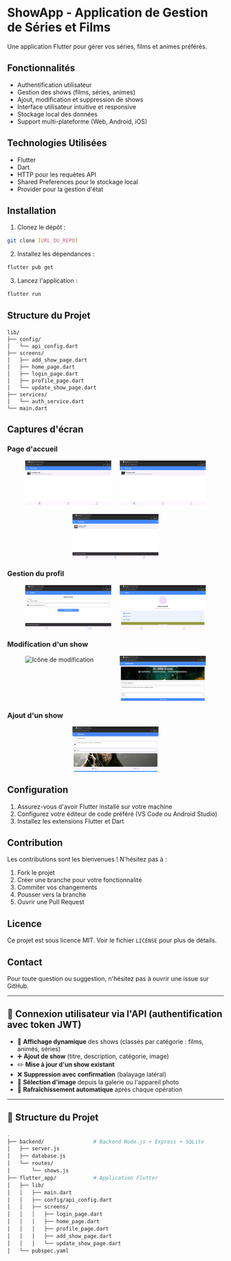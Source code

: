# ShowApp - Application de Gestion de Séries et Films

Une application Flutter pour gérer vos séries, films et animes préférés.

## Fonctionnalités

- Authentification utilisateur
- Gestion des shows (films, séries, animes)
- Ajout, modification et suppression de shows
- Interface utilisateur intuitive et responsive
- Stockage local des données
- Support multi-plateforme (Web, Android, iOS)

## Technologies Utilisées

- Flutter
- Dart
- HTTP pour les requêtes API
- Shared Preferences pour le stockage local
- Provider pour la gestion d'état

## Installation

1. Clonez le dépôt :
```bash
git clone [URL_DU_REPO]
```

2. Installez les dépendances :
```bash
flutter pub get
```

3. Lancez l'application :
```bash
flutter run
```

## Structure du Projet

```
lib/
├── config/
│   └── api_config.dart
├── screens/
│   ├── add_show_page.dart
│   ├── home_page.dart
│   ├── login_page.dart
│   ├── profile_page.dart
│   └── update_show_page.dart
├── services/
│   └── auth_service.dart
└── main.dart
```

## Captures d'écran

### Page d'accueil
<div style="display: flex; flex-wrap: wrap; gap: 20px; justify-content: center;">
  <img src="assets/screenshots/show_tv_show.png" alt="Liste des séries" width="200"/>
  <img src="assets/screenshots/show_movie.png" alt="Liste des films" width="200"/>
  <img src="assets/screenshots/show_anime.png" alt="Liste des animes" width="200"/>
</div>

### Gestion du profil
<div style="display: flex; flex-wrap: wrap; gap: 20px; justify-content: center;">
  <img src="assets/screenshots/edit_profile_1.png" alt="Page de profil" width="200"/>
  <img src="assets/screenshots/edit_profile_2.png" alt="Modification du profil" width="200"/>
</div>

### Modification d'un show
<div style="display: flex; flex-wrap: wrap; gap: 20px; justify-content: center;">
  <img src="assets/screenshots/edit_move_icon.png" alt="Icône de modification" width="200"/>
  <img src="assets/screenshots/edit_movie_page__update_page.png" alt="Page de modification" width="200"/>
</div>

### Ajout d'un show
<div style="display: flex; flex-wrap: wrap; gap: 20px; justify-content: center;">
  <img src="assets/screenshots/add_tv_show.png" alt="Page d'ajout de show" width="200"/>
</div>

## Configuration

1. Assurez-vous d'avoir Flutter installé sur votre machine
2. Configurez votre éditeur de code préféré (VS Code ou Android Studio)
3. Installez les extensions Flutter et Dart

## Contribution

Les contributions sont les bienvenues ! N'hésitez pas à :
1. Fork le projet
2. Créer une branche pour votre fonctionnalité
3. Commiter vos changements
4. Pousser vers la branche
5. Ouvrir une Pull Request

## Licence

Ce projet est sous licence MIT. Voir le fichier `LICENSE` pour plus de détails.

## Contact

Pour toute question ou suggestion, n'hésitez pas à ouvrir une issue sur GitHub.

---

## 🔐 **Connexion utilisateur** via l'API (authentification avec token JWT)
- 📄 **Affichage dynamique** des shows (classés par catégorie : films, animés, séries)
- ➕ **Ajout de show** (titre, description, catégorie, image)
- ✏️ **Mise à jour d'un show existant**
- ❌ **Suppression avec confirmation** (balayage latéral)
- 📸 **Sélection d'image** depuis la galerie ou l'appareil photo
- 🔄 **Rafraîchissement automatique** après chaque opération

---

## 🧱 Structure du Projet

```bash
.
├── backend/                # Backend Node.js + Express + SQLite
│   ├── server.js
│   ├── database.js
│   └── routes/
│       └── shows.js
├── flutter_app/            # Application Flutter
│   ├── lib/
│   │   ├── main.dart
│   │   ├── config/api_config.dart
│   │   ├── screens/
│   │   │   ├── login_page.dart
│   │   │   ├── home_page.dart
│   │   │   ├── profile_page.dart
│   │   │   ├── add_show_page.dart
│   │   │   └── update_show_page.dart
│   └── pubspec.yaml
